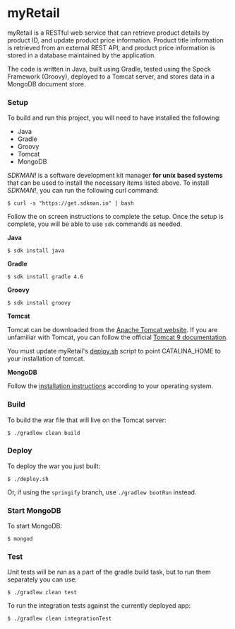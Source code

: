 # myRetail

myRetail is a RESTful web service that can retrieve product details by product ID, and update product price information. Product title information is retrieved from an external REST API, and product price information is stored in a database maintained by the application. 

The code is written in Java, built using Gradle, tested using the Spock Framework (Groovy), deployed to a Tomcat server, and stores data in a MongoDB document store.

### Setup

To build and run this project, you will need to have installed the following:
  * Java
  * Gradle
  * Groovy
  * Tomcat
  * MongoDB
  
  *SDKMAN!* is a software development kit manager **for unix based systems** that can be used to install the necessary items listed above. To install *SDKMAN!*, you can run the following curl command:
  
  `$ curl -s "https://get.sdkman.io" | bash`
  
Follow the on screen instructions to complete the setup. Once the setup is complete, you will be able to use `sdk` commands as needed.

**Java** 
  
  `$ sdk install java`
  
**Gradle**

  `$ sdk install gradle 4.6`
  
**Groovy**

  `$ sdk install groovy`
  
**Tomcat**

 Tomcat can be downloaded from the [Apache Tomcat website](https://tomcat.apache.org/index.html). If you are unfamiliar with Tomcat, you can follow the official [Tomcat 9 documentation](https://tomcat.apache.org/tomcat-9.0-doc/index.html).
 
 You must update myRetail's [deploy.sh](./deploy.sh) script to point CATALINA_HOME to your installation of tomcat.
  
**MongoDB**

  Follow the [installation instructions](https://docs.mongodb.com/manual/administration/install-on-linux/) according to your operating system.
  
  
### Build

To build the war file that will live on the Tomcat server:

`$ ./gradlew clean build`

### Deploy

To deploy the war you just built:

`$ ./deploy.sh`

Or, if using the `springify` branch, use `./gradlew bootRun` instead.

### Start MongoDB

To start MongoDB:

`$ mongod`


### Test
Unit tests will be run as a part of the gradle build task, but to run them separately you can use:

`$ ./gradlew clean test`

To run the integration tests against the currently deployed app:

`$ ./gradlew clean integrationTest`



<!---
### API Reference
----

* **Request**
  
  `GET /myRetail/api/products/{productId}`
  
* **URL Params**

  *Required:*
  `productId=[integer]`

  *Optional:*
  None

* **Data Params**

  None
  
* **Header Params**

  None

* **Success Response:**

  *Code:* 200
  
  *Content:*
  
  ```json
  {"id":13860428,"name":"The Big Lebowski (Blu-ray) (Widescreen)","current_price":{"value": 13.49,"currency_code":"USD"}}
  ```
* **Error Responses:**

  *Code:* 404 <br />
  *Description:* No data was found for the provided `productId`

  *Code:* 406 <br />
  *Description:* Invalid accept type header
  
  *Code:* 500 <br />
  *Description:* Server side error

* **Sample Call:**

  `curl localhost:8080/myRetail/api/products/16696656`
  
--->
